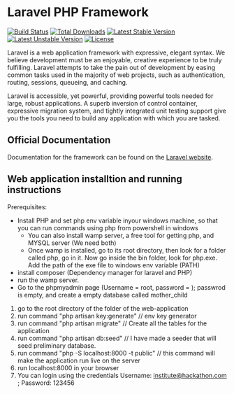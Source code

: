 # Laravel PHP Framework

[![Build Status](https://travis-ci.org/laravel/framework.svg)](https://travis-ci.org/laravel/framework)
[![Total Downloads](https://poser.pugx.org/laravel/framework/d/total.svg)](https://packagist.org/packages/laravel/framework)
[![Latest Stable Version](https://poser.pugx.org/laravel/framework/v/stable.svg)](https://packagist.org/packages/laravel/framework)
[![Latest Unstable Version](https://poser.pugx.org/laravel/framework/v/unstable.svg)](https://packagist.org/packages/laravel/framework)
[![License](https://poser.pugx.org/laravel/framework/license.svg)](https://packagist.org/packages/laravel/framework)

Laravel is a web application framework with expressive, elegant syntax. We believe development must be an enjoyable, creative experience to be truly fulfilling. Laravel attempts to take the pain out of development by easing common tasks used in the majority of web projects, such as authentication, routing, sessions, queueing, and caching.

Laravel is accessible, yet powerful, providing powerful tools needed for large, robust applications. A superb inversion of control container, expressive migration system, and tightly integrated unit testing support give you the tools you need to build any application with which you are tasked.

## Official Documentation

Documentation for the framework can be found on the [Laravel website](http://laravel.com/docs).

## Web application installtion and running instructions
Prerequisites:
* Install PHP and set php env variable inyour windows machine, so that you can run commands using php from powershell in windows
	* You can also install wamp server, a free tool for getting php, and MYSQL server (We need both)
	* Once wamp is installed, go to its root directory, then look for a folder called php, go in it. Now go inside the bin folder, look for php.exe. Add the path of the exe file to windows env variable (PATH)
* install composer (Dependency manager for laravel and PHP)
* run the wamp server. 
* Go to the phpmyadmin page (Username = root, password = ); passwrod is empty, and create a empty database called mother_child



1. go to the root directory of the folder of the web-application
2. run command "php artisan key:generate" // env key generator
3. run command "php artisan migrate" // Create all the tables for the application
4. run command "php artisan db:seed" // I have made a seeder that will seed preliminary database. 
5. run command "php -S localhost:8000 -t public" // this command will make the application run live on the server
6. run localhost:8000 in your browser
7. You can login using the credentials Username: institute@hackathon.com ; Password: 123456

